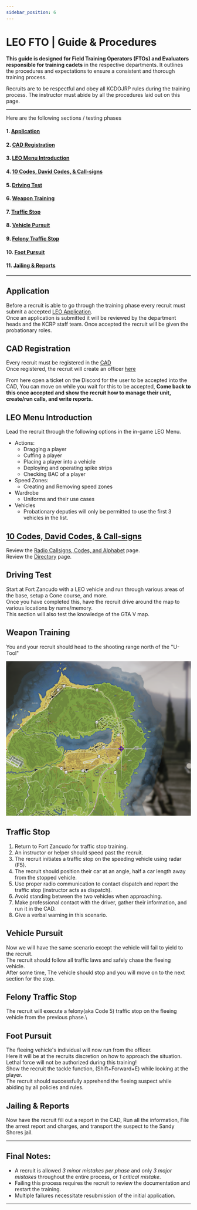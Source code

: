 ```yaml
---
sidebar_position: 6
---
```


# LEO FTO | Guide & Procedures

**This guide is designed for Field Training Operators (FTOs) and Evaluators responsible for training cadets** in the respective departments. It outlines the procedures and expectations to ensure a consistent and thorough training process.

Recruits are to be respectful and obey all KCDOJRP rules during the training process. The instructor must abide by all the procedures laid out on this page.

---

Here are the following sections / testing phases

#### 1. [Application](#application)

#### 2. [CAD Registration](#cad-registration)

#### 3. [LEO Menu Introduction](#leo-menu-introduction)

#### 4. [10 Codes, David Codes, & Call-signs](/docs/leo/information/codes)

#### 5. [Driving Test](#driving-test)

#### 6. [Weapon Training](#weapon-training)

#### 7. [Traffic Stop](#traffic-stop)

#### 8. [Vehicle Pursuit](#vehicle-pursuit)

#### 9. [Felony Traffic Stop](#felony-traffic-stop)

#### 10. [Foot Pursuit](#foot-pursuit)

#### 11. [Jailing & Reports](#jailing--reports)

---

## Application
Before a recruit is able to go through the training phase every recruit must submit a accepted [LEO Application](https://docs.kcdojrp.com/application/bcso).\
Once an application is submitted it will be reviewed by the department heads and the KCRP staff team. Once accepted the recruit will be given the probationary roles.

## CAD Registration
Every recruit must be registered in the [CAD](https://cad.kcdojrp.com/officer)\
Once registered, the recruit will create an officer [here](https://cad.kcdojrp.com/officer/my-officers)

From here open a ticket on the Discord for the user to be accepted into the CAD, You can move on while you wait for this to be accepted, **Come back to this once accepted and show 
the recruit how to manage their unit, create/run calls, and write reports.**

## LEO Menu Introduction
Lead the recruit through the following options in the in-game LEO Menu.
- Actions:
    - Dragging a player
    - Cuffing a player
    - Placing a player into a vehicle
    - Deploying and operating spike strips
    - Checking BAC of a player
- Speed Zones:
    - Creating and Removing speed zones
- Wardrobe
    -  Uniforms and their use cases
- Vehicles
    - Probationary deputies will only be permitted to use the first 3 vehicles in the list.

## [10 Codes, David Codes, & Call-signs](/docs/leo/information/codes)
Review the [Radio Callsigns, Codes, and Alphabet](/docs/leo/information/codes) page.\
Review the [Directory](/docs/leo/information/directory) page.

## Driving Test
Start at Fort Zancudo with a LEO vehicle and run through various areas of the base, setup a Cone course, and more.\
Once you have completed this, have the recruit drive around the map to various locations by name/memory.\
This section will also test the knowledge of the GTA V map.

## Weapon Training
You and your recruit should head to the shooting range north of the "U-Tool"

![map](map.png)

## Traffic Stop
1. Return to Fort Zancudo for traffic stop training.
2. An instructor or helper should speed past the recruit.
3. The recruit initiates a traffic stop on the speeding vehicle using radar (F5).
4. The recruit should position their car at an angle, half a car length away from the stopped vehicle.
5. Use proper radio communication to contact dispatch and report the traffic stop (instructor acts as dispatch).
6. Avoid standing between the two vehicles when approaching.
7. Make professional contact with the driver, gather their information, and run it in the CAD.
8. Give a verbal warning in this scenario.

## Vehicle Pursuit
Now we will have the same scenario except the vehicle will fail to yield to the recruit.\
The recruit should follow all traffic laws and safely chase the fleeing vehicle.\
After some time, The vehicle should stop and you will move on to the next section for the stop.

## Felony Traffic Stop
The recruit will execute a felony(aka Code 5) traffic stop on the fleeing vehicle from the previous phase.\

## Foot Pursuit
The fleeing vehicle's individual will now run from the officer.\
Here it will be at the recruits discretion on how to approach the situation.\
Lethal force will not be authorized during this training!\
Show the recruit the tackle function, (Shift+Forward+E) while looking at the player.\
The recruit should successfully apprehend the fleeing suspect while abiding by all policies and rules.

## Jailing & Reports
Now have the recruit fill out a report in the CAD, Run all the information, File the arrest report and charges, and transport the suspect to the Sandy Shores jail.

---

## **Final Notes:**
- A recruit is allowed *3 minor mistakes per phase* and only *3 major mistakes* throughout the entire process, or *1 critical mistake*.
- Failing this process requires the recruit to review the documentation and restart the training.
- Multiple failures necessitate resubmission of the initial application.

---